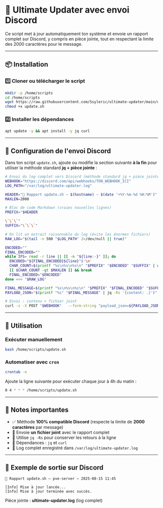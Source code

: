 # 🧰 Ultimate Updater avec envoi Discord

Ce script met à jour automatiquement ton système et envoie un rapport complet sur Discord, y compris en pièce jointe, tout en respectant la limite des 2000 caractères pour le message.

---

## 📦 Installation

### 1️⃣ Cloner ou télécharger le script

```bash
mkdir -p /home/scripts
cd /home/scripts
wget https://raw.githubusercontent.com/Ssyleric/ultimate-updater/main/update.sh
chmod +x update.sh
```

### 2️⃣ Installer les dépendances

```bash
apt update -y && apt install -y jq curl
```

---

## 🔧 Configuration de l'envoi Discord

Dans ton script `update.sh`, ajoute ou modifie la section suivante **à la fin** pour utiliser la méthode standard **jq + pièce jointe** :

```bash
# Envoi du log complet vers Discord (méthode standard jq + pièce jointe)
WEBHOOK="https://discord.com/api/webhooks/TON_WEBHOOK_ICI"
LOG_PATH="/var/log/ultimate-updater.log"

HEADER="🧰 Rapport update.sh – $(hostname) — $(date '+%Y-%m-%d %H:%M')"
MAXLEN=2000

# Bloc de code Markdown (vraies nouvelles lignes)
PREFIX="$HEADER

\`\`\`"
SUFFIX="\`\`\`"

# On lit un extrait raisonnable du log (évite les énormes fichiers)
RAW_LOG="$(tail -n 500 "$LOG_PATH" 2>/dev/null || true)"

ENCODED=""
FINAL_ENCODED=""
while IFS= read -r line || [[ -n "${line:-}" ]]; do
  ENCODED="${FINAL_ENCODED}${line}"$'\n'
  CHAR_COUNT=$(printf "%s\n%s\n%s\n" "$PREFIX" "$ENCODED" "$SUFFIX" | wc -m)
  [[ $CHAR_COUNT -gt $MAXLEN ]] && break
  FINAL_ENCODED="$ENCODED"
done <<< "$RAW_LOG"

FINAL_MESSAGE=$(printf "%s\n%s\n%s\n" "$PREFIX" "$FINAL_ENCODED" "$SUFFIX")
PAYLOAD_JSON="$(printf "%s" "$FINAL_MESSAGE" | jq -Rs '{content: .}')"

# Envoi : contenu + fichier joint
curl -s -X POST "$WEBHOOK"   --form-string "payload_json=${PAYLOAD_JSON}"   -F "file=@${LOG_PATH};type=text/plain" >/dev/null
```

---

## 🚀 Utilisation

### Exécuter manuellement

```bash
bash /home/scripts/update.sh
```

### Automatiser avec `cron`

```bash
crontab -e
```

Ajoute la ligne suivante pour exécuter chaque jour à 4h du matin :

```bash
0 4 * * * /home/scripts/update.sh
```

---

## 📜 Notes importantes

- ✅ Méthode **100% compatible Discord** (respecte la limite de **2000 caractères** par message)
- 📎 Envoie **un fichier joint** avec le rapport complet
- 📝 Utilise `jq -Rs` pour conserver les retours à la ligne
- 📌 Dépendances : `jq` et `curl`
- 📂 Log complet enregistré dans `/var/log/ultimate-updater.log`

---

## 📖 Exemple de sortie sur Discord

```
🧰 Rapport update.sh – pve-server — 2025-08-15 11:45

[Info] Mise à jour lancée...
[Info] Mise à jour terminée avec succès.
```

Pièce jointe : **ultimate-updater.log** (log complet)
